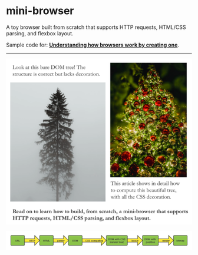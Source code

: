 # mini-browser
A toy browser built from scratch that supports HTTP requests, HTML/CSS parsing, and flexbox layout. 

Sample code for: **[Understanding how browsers work by creating one](https://medium.com/jobpal-dev/understanding-how-browsers-work-by-creating-one-9aa63a32851e)**.

<hr/>

![preview](./images/trees.png)


![steps](./images/mini-browser-steps.png)
